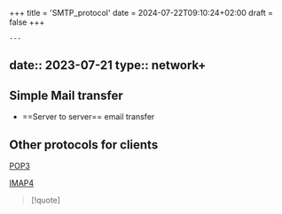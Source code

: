 +++
title = 'SMTP_protocol'
date = 2024-07-22T09:10:24+02:00
draft = false
+++

    ---
date:: 2023-07-21
type:: network+
---
## Simple Mail transfer 
- ==Server to server== email transfer


## Other protocols for clients 
[POP3](/protocols/POP3.md)

[IMAP4](/protocols/IMAP4.md)
>[!quote]